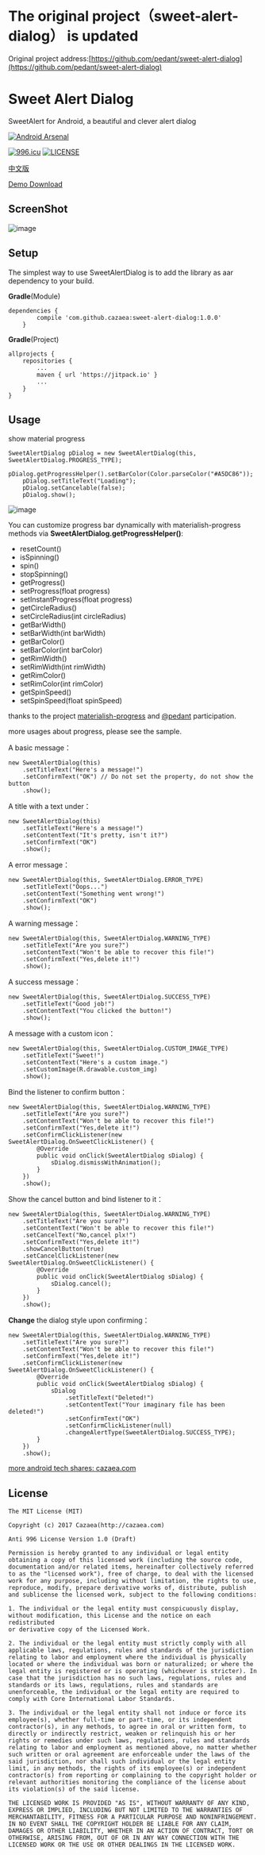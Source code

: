 # The original project（sweet-alert-dialog） is updated

Original project address:[https://github.com/pedant/sweet-alert-dialog](https://github.com/pedant/sweet-alert-dialog)

Sweet Alert Dialog
===================
SweetAlert for Android, a beautiful and clever alert dialog

[![Android Arsenal](https://img.shields.io/badge/Android%20Arsenal-Sweet%20Alert%20Dialog-brightgreen.svg?style=flat)](https://android-arsenal.com/details/1/1065)

[![996.icu](https://img.shields.io/badge/link-996.icu-red.svg)](https://996.icu)
[![LICENSE](https://img.shields.io/badge/license-Anti%20996-blue.svg)](https://github.com/996icu/996.ICU/blob/master/LICENSE)

[中文版](https://github.com/cazaea/SweetAlertDialog/blob/master/README.zh.md)

[Demo Download](https://github.com/pedant/sweet-alert-dialog/releases/download/v1.1/sweet-alert-sample-v1.1.apk)

## ScreenShot
![image](https://github.com/pedant/sweet-alert-dialog/raw/master/change_type.gif)

## Setup
The simplest way to use SweetAlertDialog is to add the library as aar dependency to your build.

**Gradle**(Module)

```
dependencies {
        compile 'com.github.cazaea:sweet-alert-dialog:1.0.0'
    }
```

**Gradle**(Project)

```
allprojects {
    repositories {
        ...
        maven { url 'https://jitpack.io' }
        ...
    }
}
```
 

## Usage

show material progress

```
SweetAlertDialog pDialog = new SweetAlertDialog(this, SweetAlertDialog.PROGRESS_TYPE);
    pDialog.getProgressHelper().setBarColor(Color.parseColor("#A5DC86"));
    pDialog.setTitleText("Loading");
    pDialog.setCancelable(false);
    pDialog.show();
```

![image](https://github.com/pedant/sweet-alert-dialog/raw/master/play_progress.gif)

You can customize progress bar dynamically with materialish-progress methods via **SweetAlertDialog.getProgressHelper()**:

 - resetCount()
 - isSpinning()
 - spin()
 - stopSpinning()
 - getProgress()
 - setProgress(float progress)
 - setInstantProgress(float progress)
 - getCircleRadius()
 - setCircleRadius(int circleRadius)
 - getBarWidth()
 - setBarWidth(int barWidth)
 - getBarColor()
 - setBarColor(int barColor)
 - getRimWidth()
 - setRimWidth(int rimWidth)
 - getRimColor()
 - setRimColor(int rimColor)
 - getSpinSpeed()
 - setSpinSpeed(float spinSpeed)

thanks to the project [materialish-progress](https://github.com/pnikosis/materialish-progress) and [@pedant](https://github.com/pedant) participation.

more usages about progress, please see the sample.

A basic message：

    new SweetAlertDialog(this)
        .setTitleText("Here's a message!")
        .setConfirmText("OK") // Do not set the property, do not show the button
        .show();

A title with a text under：

    new SweetAlertDialog(this)
        .setTitleText("Here's a message!")
        .setContentText("It's pretty, isn't it?")
        .setConfirmText("OK")
        .show();

A error message：

    new SweetAlertDialog(this, SweetAlertDialog.ERROR_TYPE)
        .setTitleText("Oops...")
        .setContentText("Something went wrong!")
        .setConfirmText("OK")
        .show();

A warning message：

    new SweetAlertDialog(this, SweetAlertDialog.WARNING_TYPE)
        .setTitleText("Are you sure?")
        .setContentText("Won't be able to recover this file!")
        .setConfirmText("Yes,delete it!")
        .show();

A success message：

    new SweetAlertDialog(this, SweetAlertDialog.SUCCESS_TYPE)
        .setTitleText("Good job!")
        .setContentText("You clicked the button!")
        .show();

A message with a custom icon：

    new SweetAlertDialog(this, SweetAlertDialog.CUSTOM_IMAGE_TYPE)
        .setTitleText("Sweet!")
        .setContentText("Here's a custom image.")
        .setCustomImage(R.drawable.custom_img)
        .show();

Bind the listener to confirm button：

    new SweetAlertDialog(this, SweetAlertDialog.WARNING_TYPE)
        .setTitleText("Are you sure?")
        .setContentText("Won't be able to recover this file!")
        .setConfirmText("Yes,delete it!")
        .setConfirmClickListener(new SweetAlertDialog.OnSweetClickListener() {
            @Override
            public void onClick(SweetAlertDialog sDialog) {
                sDialog.dismissWithAnimation();
            }
        })
        .show();

Show the cancel button and bind listener to it：

    new SweetAlertDialog(this, SweetAlertDialog.WARNING_TYPE)
        .setTitleText("Are you sure?")
        .setContentText("Won't be able to recover this file!")
        .setCancelText("No,cancel plx!")
        .setConfirmText("Yes,delete it!")
        .showCancelButton(true)
        .setCancelClickListener(new SweetAlertDialog.OnSweetClickListener() {
            @Override
            public void onClick(SweetAlertDialog sDialog) {
                sDialog.cancel();
            }
        })
        .show();

 **Change** the dialog style upon confirming：

    new SweetAlertDialog(this, SweetAlertDialog.WARNING_TYPE)
        .setTitleText("Are you sure?")
        .setContentText("Won't be able to recover this file!")
        .setConfirmText("Yes,delete it!")
        .setConfirmClickListener(new SweetAlertDialog.OnSweetClickListener() {
            @Override
            public void onClick(SweetAlertDialog sDialog) {
                sDialog
                    .setTitleText("Deleted!")
                    .setContentText("Your imaginary file has been deleted!")
                    .setConfirmText("OK")
                    .setConfirmClickListener(null)
                    .changeAlertType(SweetAlertDialog.SUCCESS_TYPE);
            }
        })
        .show();

[more android tech shares: cazaea.com](http://www.cazaea.com)

## License

    The MIT License (MIT)
    
    Copyright (c) 2017 Cazaea(http://cazaea.com)
    
    Anti 996 License Version 1.0 (Draft)
    
    Permission is hereby granted to any individual or legal entity
    obtaining a copy of this licensed work (including the source code,
    documentation and/or related items, hereinafter collectively referred
    to as the "licensed work"), free of charge, to deal with the licensed
    work for any purpose, including without limitation, the rights to use,
    reproduce, modify, prepare derivative works of, distribute, publish 
    and sublicense the licensed work, subject to the following conditions:
    
    1. The individual or the legal entity must conspicuously display,
    without modification, this License and the notice on each redistributed 
    or derivative copy of the Licensed Work.
    
    2. The individual or the legal entity must strictly comply with all
    applicable laws, regulations, rules and standards of the jurisdiction
    relating to labor and employment where the individual is physically
    located or where the individual was born or naturalized; or where the
    legal entity is registered or is operating (whichever is stricter). In
    case that the jurisdiction has no such laws, regulations, rules and
    standards or its laws, regulations, rules and standards are
    unenforceable, the individual or the legal entity are required to
    comply with Core International Labor Standards.

    3. The individual or the legal entity shall not induce or force its
    employee(s), whether full-time or part-time, or its independent
    contractor(s), in any methods, to agree in oral or written form, to
    directly or indirectly restrict, weaken or relinquish his or her
    rights or remedies under such laws, regulations, rules and standards
    relating to labor and employment as mentioned above, no matter whether
    such written or oral agreement are enforceable under the laws of the
    said jurisdiction, nor shall such individual or the legal entity
    limit, in any methods, the rights of its employee(s) or independent
    contractor(s) from reporting or complaining to the copyright holder or
    relevant authorities monitoring the compliance of the license about
    its violation(s) of the said license.
    
    THE LICENSED WORK IS PROVIDED "AS IS", WITHOUT WARRANTY OF ANY KIND,
    EXPRESS OR IMPLIED, INCLUDING BUT NOT LIMITED TO THE WARRANTIES OF
    MERCHANTABILITY, FITNESS FOR A PARTICULAR PURPOSE AND NONINFRINGEMENT.
    IN NO EVENT SHALL THE COPYRIGHT HOLDER BE LIABLE FOR ANY CLAIM,
    DAMAGES OR OTHER LIABILITY, WHETHER IN AN ACTION OF CONTRACT, TORT OR
    OTHERWISE, ARISING FROM, OUT OF OR IN ANY WAY CONNECTION WITH THE
    LICENSED WORK OR THE USE OR OTHER DEALINGS IN THE LICENSED WORK.
